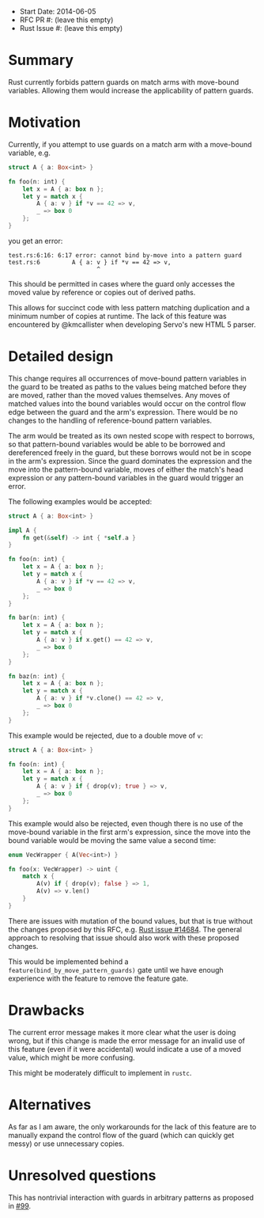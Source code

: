 - Start Date: 2014-06-05
- RFC PR #: (leave this empty)
- Rust Issue #: (leave this empty)

# Summary

Rust currently forbids pattern guards on match arms with move-bound variables.
Allowing them would increase the applicability of pattern guards.

# Motivation

Currently, if you attempt to use guards on a match arm with a move-bound
variable, e.g.

```rust
struct A { a: Box<int> }

fn foo(n: int) {
    let x = A { a: box n };
    let y = match x {
        A { a: v } if *v == 42 => v,
        _ => box 0
    };
}
```

you get an error:

```
test.rs:6:16: 6:17 error: cannot bind by-move into a pattern guard
test.rs:6         A { a: v } if *v == 42 => v,
                         ^
```

This should be permitted in cases where the guard only accesses the moved value
by reference or copies out of derived paths.

This allows for succinct code with less pattern matching duplication and a
minimum number of copies at runtime. The lack of this feature was encountered by
@kmcallister when developing Servo's new HTML 5 parser.

# Detailed design

This change requires all occurrences of move-bound pattern variables in the
guard to be treated as paths to the values being matched before they are moved,
rather than the moved values themselves. Any moves of matched values into the
bound variables would occur on the control flow edge between the guard and the
arm's expression. There would be no changes to the handling of reference-bound
pattern variables.

The arm would be treated as its own nested scope with respect to borrows, so
that pattern-bound variables would be able to be borrowed and dereferenced
freely in the guard, but these borrows would not be in scope in the arm's
expression. Since the guard dominates the expression and the move into the
pattern-bound variable, moves of either the match's head expression or any
pattern-bound variables in the guard would trigger an error.

The following examples would be accepted:

```rust
struct A { a: Box<int> }

impl A {
    fn get(&self) -> int { *self.a }
}

fn foo(n: int) {
    let x = A { a: box n };
    let y = match x {
        A { a: v } if *v == 42 => v,
        _ => box 0
    };
}

fn bar(n: int) {
    let x = A { a: box n };
    let y = match x {
        A { a: v } if x.get() == 42 => v,
        _ => box 0
    };
}

fn baz(n: int) {
    let x = A { a: box n };
    let y = match x {
        A { a: v } if *v.clone() == 42 => v,
        _ => box 0
    };
}
```

This example would be rejected, due to a double move of `v`:

```rust
struct A { a: Box<int> }

fn foo(n: int) {
    let x = A { a: box n };
    let y = match x {
        A { a: v } if { drop(v); true } => v,
        _ => box 0
    };
}
```

This example would also be rejected, even though there is no use of the
move-bound variable in the first arm's expression, since the move into the bound
variable would be moving the same value a second time:

```rust
enum VecWrapper { A(Vec<int>) }

fn foo(x: VecWrapper) -> uint {
    match x {
        A(v) if { drop(v); false } => 1,
        A(v) => v.len()
    }
}
```

There are issues with mutation of the bound values, but that is true without
the changes proposed by this RFC, e.g.
[Rust issue #14684](https://github.com/mozilla/rust/issues/14684). The general
approach to resolving that issue should also work with these proposed changes.

This would be implemented behind a `feature(bind_by_move_pattern_guards)` gate
until we have enough experience with the feature to remove the feature gate.

# Drawbacks

The current error message makes it more clear what the user is doing wrong, but
if this change is made the error message for an invalid use of this feature
(even if it were accidental) would indicate a use of a moved value, which might
be more confusing.

This might be moderately difficult to implement in `rustc`.

# Alternatives

As far as I am aware, the only workarounds for the lack of this feature are to
manually expand the control flow of the guard (which can quickly get messy) or
use unnecessary copies.

# Unresolved questions

This has nontrivial interaction with guards in arbitrary patterns as proposed
in [#99](https://github.com/rust-lang/rfcs/pull/99).

